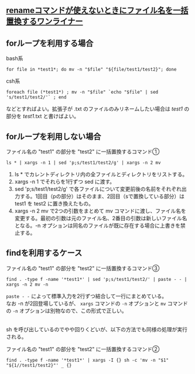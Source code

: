 ## [renameコマンドが使えないときにファイル名を一括置換するワンライナー](https://qiita.com/h-nabata/items/f18eb202bf035fb4d705)

## forループを利用する場合

bash系<br>
```
for file in *test1*; do mv -n "$file" "${file/test1/test2}"; done
```

csh系<br>
```
foreach file (*test1*) ; mv -n "$file" `echo "$file" | sed 's/test1/test2/'` ; end
```

などとすればよい。拡張子が .txt のファイルのみリネームしたい場合は *test1* の部分を *test1*.txt と書けばよい。<br>

## forループを利用しない場合
ファイル名の "test1" の部分を "test2" に一括置換するコマンド①<br>
```
ls * | xargs -n 1 | sed 'p;s/test1/test2/g' | xargs -n 2 mv
```

1. ls * でカレントディレクトリ内の全ファイルとディレクトリをリストする。
2. xargs -n 1 でそれらを1行ずつ sed に渡す。
3. sed 'p;s/test1/test2/g' で各ファイルについて変更前後の名前をそれぞれ出力する。1回目（pの部分）はそのまま、2回目（sで置換している部分）は test1 を test2 に置き換えたもの。
4. xargs -n 2 mv で2つの引数をまとめて mv コマンドに渡し、ファイル名を変更する。最初の引数は元のファイル名、2番目の引数は新しいファイル名となる。-n オプションは同名のファイルが既に存在する場合に上書きを禁止する。

## findを利用するケース

ファイル名の "test1" の部分を "test2" に一括置換するコマンド③<br>
```
find . -type f -name '*test1*' | sed 'p;s/test1/test2/' | paste - - | xargs -n 2 mv -n
```

`paste - -` によって標準入力を2行ずつ結合して一行にまとめている。<br>
なお -n が2回登場しているが、 `xargs` コマンドの `-n` オプションと `mv` コマンドの `-n` オプションは別物なので、この形式で正しい。<br>

<br>
sh を呼び出しているのでやや回りくどいが、以下の方法でも同様の処理が実行される。<br>

ファイル名の "test1" の部分を "test2" に一括置換するコマンド②<br>
```
find . -type f -name '*test1*' | xargs -I {} sh -c 'mv -n "$1" "${1//test1/test2}"' _ {}
```
